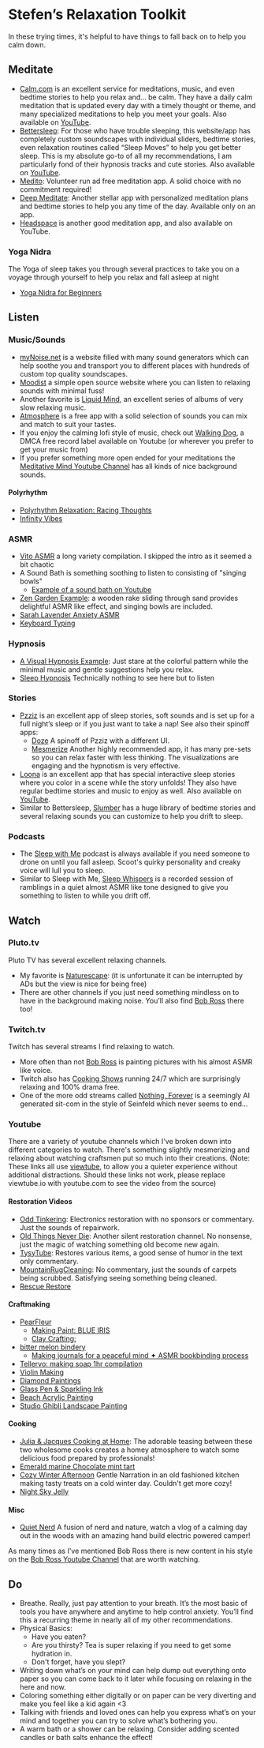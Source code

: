 ﻿# Stefen’s Relaxation Toolkit

In these trying times, it's helpful to have things to fall back on to help you calm down.

## Meditate

- [Calm.com](https://www.calm.com) is an excellent service for meditations, music, and even bedtime stories to help you relax and… be calm. They have a daily calm meditation that is updated every day with a timely thought or theme, and many specialized meditations to help you meet your goals. Also available on [YouTube](https://viewtube.io/user/calmdotcom).
- [Bettersleep](http://bettersleep.com/): For those who have trouble sleeping, this website/app has completely custom soundscapes with individual sliders, bedtime stories, even relaxation routines called “Sleep Moves” to help you get better sleep. This is my absolute go-to of all my recommendations, I am particularly fond of their hypnosis tracks and cute stories. Also available on [YouTube](https://viewtube.io/user/utopiansounds).
- [Medito](https://meditofoundation.org/medito-app): Volunteer run ad free meditation app. A solid choice with no commitment required!
- [Deep Meditate](https://deepmeditate.com): Another stellar app with personalized meditation plans and bedtime stories to help you any time of the day. Available only on an app.
- [Headspace](https://www.headspace.com) is another good meditation app, and also available on YouTube.

### Yoga Nidra
The Yoga of sleep takes you through several practices to take you on a voyage through yourself to help you relax and fall asleep at night
- [Yoga Nidra for Beginners](https://viewtube.io/watch?v=zjm-LqavvZo)

## Listen

### Music/Sounds
- [myNoise.net](http://mynoise.net/) is a website filled with many sound generators which can help soothe you and transport you to different places with hundreds of custom top quality soundscapes.
- [Moodist](https://moodist.app/) a simple open source website where you can listen to relaxing sounds with minimal fuss!
- Another favorite is [Liquid Mind](https://viewtube.io/channel/UCgogqJdyUFxNWjdD69kyE5Q), an excellent series of albums of very slow relaxing music.
- [Atmosphere](https://peakpocketstudios.com) is a free app with a solid selection of sounds you can mix and match to suit your tastes.
- If you enjoy the calming lofi style of music, check out [Walking Dog](https://viewtube.io/c/WalkingDogMusic), a DMCA free record label available on Youtube (or wherever you prefer to get your music from)
- If you prefer something more open ended for your meditations the [Meditative Mind Youtube Channel](https://viewtube.io/c/TheMeditativeMind) has all kinds of nice background sounds.
#### Polyrhythm
- [Polyrhythm Relaxation: Racing Thoughts](https://viewtube.io/watch?v=ocLD9VbwVKw)
- [Infinity Vibes](https://viewtube.io/watch?v=Ep1oB2GYJ0c)

### ASMR
- [Vito ASMR](https://viewtube.io/watch?v=NkKyY3eqll0?t=223&si=DozQfevujQsbso4X) a long variety compilation. I skipped the intro as it seemed a bit chaotic
- A Sound Bath is something soothing to listen to consisting of "singing bowls"
  - [Example of a sound bath on Youtube](https://viewtube.io/watch?v=-BlO514Iwvo)
- [Zen Garden Example](https://viewtube.io/watch?v=wxflcCxqebU): a wooden rake sliding through sand provides delightful ASMR like effect, and singing bowls are included.
- [Sarah Lavender Anxiety ASMR](https://viewtube.io/watch?v=BuTdBAM3rOw)
- [Keyboard Typing](https://viewtube.io/watch?v=l4XclA2-FKg)

### Hypnosis
- [A Visual Hypnosis Example](https://viewtube.io/watch?v=it5WX2gxXP4): Just stare at the colorful pattern while the minimal music and gentle suggestions help you relax.
- [Sleep Hypnosis](https://viewtube.io/watch?v=5_WLGc5K3d0) Technically nothing to see here but to listen

### Stories

- [Pzziz](https://pzizz.com) is an excellent app of sleep stories, soft sounds and is set up for a full night’s sleep or if you just want to take a nap! See also their spinoff apps:
  - [Doze](https://dozeapp.com/) A spinoff of Pzziz with a different UI.
  - [Mesmerize](https://www.mesmerizeapp.com/) Another highly recommended app, it has many pre-sets so you can relax faster with less thinking. The visualizations are engaging and the hypnotism is very effective.
- [Loona](https://loona.app) is an excellent app that has special interactive sleep stories where you color in a scene while the story unfolds! They also have regular bedtime stories and music to enjoy as well. Also available on [YouTube](https://viewtube.io/channel/UCvOwxjPkjT8TdGrEP3IsxzA).
- Similar to Bettersleep, [Slumber](https://slumber.fm) has a huge library of bedtime stories and several relaxing sounds you can customize to help you drift to sleep.

### Podcasts

- The [Sleep with Me](https://www.sleepwithmepodcast.com) podcast is always available if you need someone to drone on until you fall asleep. Scoot's quirky personality and creaky voice will lull you to sleep.
- Similar to Sleep with Me, [Sleep Whispers](https://sleepwhispers.com) is a recorded session of ramblings in a quiet almost ASMR like tone designed to give you something to listen to while you drift off.

## Watch

### Pluto.tv 
Pluto TV has several excellent relaxing channels.
- My favorite is [Naturescape](https://pluto.tv/live-tv/naturescape): (it is unfortunate it can be interrupted by ADs but the view is nice for being free)
- There are other channels if you just need something mindless on to have in the background making noise. You’ll also find [Bob Ross](https://pluto.tv/en/live-tv/the-bob-ross-channel) there too!

### Twitch.tv
Twitch has several streams I find relaxing to watch.
- More often than not [Bob Ross](https://www.twitch.tv/bobross) is painting pictures with his almost ASMR like voice.
- Twitch also has [Cooking Shows](https://www.twitch.tv/hungry) running 24/7 which are surprisingly relaxing and 100% drama free.
- One of the more odd streams called [Nothing, Forever](https://www.twitch.tv/watchmeforever) is a seemingly AI generated sit-com in the style of Seinfeld which never seems to end...

### Youtube 
There are a variety of youtube channels which I've broken down into different categories to watch. There's something slightly mesmerizing and relaxing about watching craftsmen put so much into their creations.
(Note: These links all use [viewtube](https://github.com/viewtube/viewtube), to allow you a quieter experience without additional distractions. Should these links not work, please replace viewtube.io with youtube.com to see the video from the source)

#### Restoration Videos
- [Odd Tinkering](https://viewtube.io/@OddTinkering): Electronics restoration with no sponsors or commentary. Just the sounds of repairwork.
- [Old Things Never Die](https://viewtube.io/@OldThingsNeverDie-): Another silent restoration channel. No nonsense, just the magic of watching something old become new again.
- [TysyTube](https://viewtube.io/@TysyTube): Restores various items, a good sense of humor in the text only commentary.
- [MountainRugCleaning](https://viewtube.io/@MountainRugCleaning): No commentary, just the sounds of carpets being scrubbed. Satisfying seeing something being cleaned.
- [Rescue Restore](https://viewtube.io/@RescueRestore)

#### Craftmaking
- [PearFleur](https://viewtube.io/@PearFleur)
  - [Making Paint: BLUE IRIS](https://viewtube.io/watch?v=aCKtkvFvXa8)
  - [Clay Crafting:](https://viewtube.io/watch?v=5CZMI__cL_A)
- [bitter melon bindery](https://viewtube.io/@bittermelonbindery)
  - [Making journals for a peaceful mind ✦ ASMR bookbinding process](https://viewtube.io/watch?v=f8lwRyhKaBM?si=mOnOcTOmube07tNJ)
- [Tellervo: making soap 1hr compilation](https://viewtube.io/watch?v=qOly3ET6HkU)
- [Violin Making](https://viewtube.io/watch?v=YO5KMZfyKBc)
- [Diamond Paintings](https://viewtube.io/watch?v=obUK-udjGRw)
- [Glass Pen & Sparkling Ink](https://viewtube.io/watch?v=UTRweceb6b0)
- [Beach Acrylic Painting](https://viewtube.io/watch?v=RuSc44URAQ4)
- [Studio Ghibli Landscape Painting](https://viewtube.io/watch?v=m86qxpbUP5M)

#### Cooking
- [Julia & Jacques Cooking at Home](https://viewtube.io/playlist?list=PLCfyaSfs-7cwR_pwMUqdrDN6xtgPxKlAa): The adorable teasing between these two wholesome cooks creates a homey atmosphere to watch some delicious food prepared by professionals!
- [Emerald marine Chocolate mint tart](https://viewtube.io/watch?v=TXXjeIF7M7I)
- [Cozy Winter Afternoon](https://viewtube.io/watch?v=qau58jh92vc) Gentle Narration in an old fashioned kitchen making tasty treats on a cold winter day. Couldn't get more cozy!
- [Night Sky Jelly](https://viewtube.io/watch?v=YHwzPIJh5FM)

#### Misc
- [Quiet Nerd](https://viewtube.io/watch?v=Dxl2gpsiRws?si=-gBeqZ7pR2CCFN1w) A fusion of nerd and nature, watch a vlog of a calming day out in the woods with an amazing hand build electric powered camper!

As many times as I've mentioned Bob Ross there is new content in his style on the [Bob Ross Youtube Channel](https://viewtube.io/@bobross_thejoyofpainting) that are worth watching. 

## Do

- Breathe. Really, just pay attention to your breath. It’s the most basic of tools you have anywhere and anytime to help control anxiety. You’ll find this a recurring theme in nearly all of my other recommendations.
- Physical Basics: 
  - Have you eaten? 
  - Are you thirsty? Tea is super relaxing if you need to get some hydration in. 
  - Don't forget, have you slept?
- Writing down what’s on your mind can help dump out everything onto paper so you can come back to it later while focusing on relaxing in the here and now.
- Coloring something either digitally or on paper can be very diverting and make you feel like a kid again <3
- Talking with friends and loved ones can help you express what’s on your mind and together you can try to solve what’s bothering you.
- A warm bath or a shower can be relaxing. Consider adding scented candles or bath salts enhance the effect!
